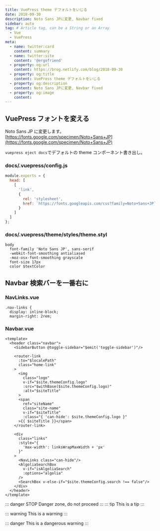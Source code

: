 ```yaml
---
title: VuePress theme デフォルトをいじる
date: 2018-09-30
description: Noto Sans JPに変更, Navbar fixed
sidebar: auto
tag: # Article tag, can be a String or an Array
  - Vue
  - VuePress
meta:
  - name: twitter:card
    content: summary
  - name: twitter:site
    content: '@ergofriend'
  - property: og:url
    content: https://brog.netlify.com/blog/2018-09-30
  - property: og:title
    content: VuePress theme デフォルトをいじる
  - property: og:description
    content: Noto Sans JPに変更, Navbar fixed
  - property: og:image
    content: 
---
```


## VuePress フォントを変える

Noto Sans JP に変更します。
[https://fonts.google.com/specimen/Noto+Sans+JP](https://fonts.google.com/specimen/Noto+Sans+JP)

`vuepress eject docs`でデフォルトの theme コンポーネント書き出し。

### docs/.vuepress/config.js

```js
module.exports = {
  head: [
    [
      'link',
      {
        rel: 'stylesheet',
        href: `https://fonts.googleapis.com/css?family=Noto+Sans+JP`
      }
    ]
  ]
};
```

### docs/.vuepress/theme/styles/theme.styl

```stylus
body
  font-family 'Noto Sans JP', sans-serif
  -webkit-font-smoothing antialiased
  -moz-osx-font-smoothing grayscale
  font-size 17px
  color $textColor
```

## Navbar 検索バーを一番右に

### NavLinks.vue

```stylus
.nav-links {
  display: inline-block;
  margin-right: 2rem;
```

### Navbar.vue

```vue
<template>
  <header class="navbar">
    <SidebarButton @toggle-sidebar="$emit('toggle-sidebar')"/>

    <router-link
      :to="$localePath"
      class="home-link"
    >
      <img
        class="logo"
        v-if="$site.themeConfig.logo"
        :src="$withBase($site.themeConfig.logo)"
        :alt="$siteTitle"
      >
      <span
        ref="siteName"
        class="site-name"
        v-if="$siteTitle"
        :class="{ 'can-hide': $site.themeConfig.logo }"
      >{{ $siteTitle }}</span>
    </router-link>

    <div
      class="links"
      :style="{
        'max-width': linksWrapMaxWidth + 'px'
      }"
    >
      <NavLinks class="can-hide"/>
      <AlgoliaSearchBox
        v-if="isAlgoliaSearch"
        :options="algolia"
      />
      <SearchBox v-else-if="$site.themeConfig.search !== false"/>
    </div>
  </header>
</template>
```

::: danger STOP
Danger zone, do not proceed
:::
::: tip
This is a tip
:::

::: warning
This is a warning
:::

::: danger
This is a dangerous warning
:::
